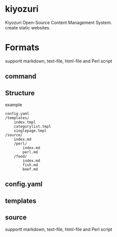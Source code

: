 # kiyozuri
Kiyozuri 
Open-Source Content Management System.  
create static websites.  
# Formats
supportt markdown, text-file, html-file and Perl script

## command

## Structure
example

    config.yaml 
    /templates/ 
        index.tmpl 
        categorylist.tmpl 
        singlepage.tmpl 
    /source/ 
        index.md 
        /perl/ 
            index.md 
            perl.md 
        /food/ 
            index.md 
            fish.md 
            beef.md 

## config.yaml
## templates 
## source 
supportt markdown, text-file, html-file and Perl script 

